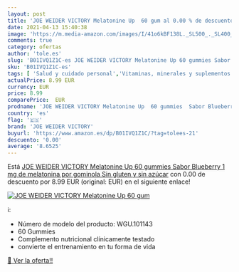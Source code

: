 ```yaml
---
layout: post
title: 'JOE WEIDER VICTORY Melatonine Up  60 gum al 0.00 % de descuento'
date: 2021-04-13 15:40:38
image: 'https://m.media-amazon.com/images/I/41o6kBF138L._SL500_._SL400_.jpg'
comments: true
category: ofertas
author: 'tole.es'
slug: 'B01IVQ1Z1C-es JOE WEIDER VICTORY Melatonine Up 60 gummies Sabor...'
sku: 'B01IVQ1Z1C-es'
tags: [ 'Salud y cuidado personal','Vitaminas, minerales y suplementos en medicamentos, remedios y suplementos dietéticos','azúcar','gluten','joe weider victory','sin', ]
actualPrice: 8.99 EUR
currency: EUR
price: 8.99
comparePrice:  EUR
prodname: 'JOE WEIDER VICTORY Melatonine Up  60 gummies  Sabor Blueberry  1 mg de melatonina por gominola  Sin gluten y sin azúcar'
country: 'es'
flag: '🇪🇸'
brand: 'JOE WEIDER VICTORY'
buyurl: 'https://www.amazon.es/dp/B01IVQ1Z1C/?tag=tolees-21'
descuento: '0.00'
average: '8.6525'
---
```


Está [JOE WEIDER VICTORY Melatonine Up  60 gummies  Sabor Blueberry  1 mg de melatonina por gominola  Sin gluten y sin azúcar](https://www.amazon.es/dp/B01IVQ1Z1C/?tag=tolees-21) con 0.00 de descuento por 8.99 EUR (original:  EUR) en el siguiente enlace!

[![JOE WEIDER VICTORY Melatonine Up  60 gum](https://m.media-amazon.com/images/I/41o6kBF138L._SL500_._SL400_.jpg)](https://www.amazon.es/dp/B01IVQ1Z1C/?tag=tolees-21)

ℹ️:

- Número de modelo del producto: WGU.101143
- 60 Gummies
- Complemento nutricional clínicamente testado
- convierte el entrenamiento en tu forma de vida

[🛒 Ver la oferta!!](https://www.amazon.es/dp/B01IVQ1Z1C/?tag=tolees-21)

